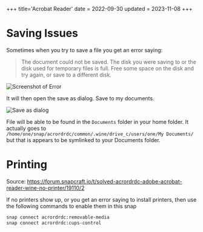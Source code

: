 +++
title='Acrobat Reader'
date = 2022-09-30
updated = 2023-11-08
+++

# Saving Issues

Sometimes when you try to save a file you get an error saying:

> The document could not be saved. The disk you were saving to or the disk used for temporary files is full.
> Free some space on the disk and try again, or save to a different disk.

![Screenshot of Error](scrshot_save_err.png)

It will then open the save as dialog. Save to my documents.

![Save as dialog](save_as.png)

File will be able to be found in the `Documents` folder in your home folder.
It actually goes to `/home/one/snap/acrordrdc/common/.wine/drive_c/users/one/My Documents/` but that is appears to be
symlinked to your Documents folder.

# Printing

Source: <https://forum.snapcraft.io/t/solved-acrordrdc-adobe-acrobat-reader-wine-no-printer/19110/2>

If no printers show up, or you get an error saying to install printers, then use the following commands to enable them
in this snap

```sh
snap connect acrordrdc:removable-media
snap connect acrordrdc:cups-control
```